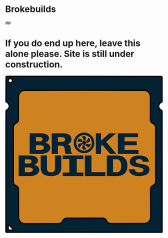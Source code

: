 # Brokebuilds
##<h1>If you do end up here, leave this alone please. Site is still under construction.</h1>
![logo](/images/Logo512.png)
